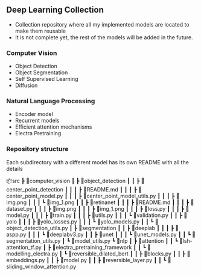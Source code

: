 ## Deep Learning Collection

- Collection repository where all my implemented models are located to make them reusable
- It is not complete yet, the rest of the models will be added in the future.

### Computer Vision
- Object Detection
- Object Segmentation
- Self Supervised Learning
- Diffusion

### Natural Language Processing
- Encoder model
- Recurrent models
- Efficient attention mechanisms
- Electra Pretraining


### Repository structure
Each subdirectory with a different model has its own README with all the details

📦src
 ┣ 📂computer_vision
 ┃ ┣ 📂object_detection
 ┃ ┃ ┣ 📂center_point_detection
 ┃ ┃ ┃ ┣ 📜README.md
 ┃ ┃ ┃ ┣ 📜center_point_model.py
 ┃ ┃ ┃ ┣ 📜center_point_model_utils.py
 ┃ ┃ ┃ ┣ 📜img.png
 ┃ ┃ ┃ ┗ 📜img_1.png
 ┃ ┃ ┣ 📂retinanet
 ┃ ┃ ┃ ┣ 📜README.md
 ┃ ┃ ┃ ┣ 📜dataset.py
 ┃ ┃ ┃ ┣ 📜img.png
 ┃ ┃ ┃ ┣ 📜img_1.png
 ┃ ┃ ┃ ┣ 📜loss.py
 ┃ ┃ ┃ ┣ 📜model.py
 ┃ ┃ ┃ ┣ 📜train.py
 ┃ ┃ ┃ ┣ 📜utils.py
 ┃ ┃ ┃ ┗ 📜validation.py
 ┃ ┃ ┣ 📂yolo
 ┃ ┃ ┃ ┣ 📜yolo_losses.py
 ┃ ┃ ┃ ┗ 📜yolo_models.py
 ┃ ┃ ┗ 📜object_detection_utils.py
 ┃ ┣ 📂segmentation
 ┃ ┃ ┣ 📂deeplab
 ┃ ┃ ┃ ┣ 📜aspp.py
 ┃ ┃ ┃ ┗ 📜deeplabv3.py
 ┃ ┃ ┣ 📂unet
 ┃ ┃ ┃ ┗ 📜unet_models.py
 ┃ ┃ ┗ 📜segmentation_utils.py
 ┃ ┗ 📜model_utils.py
 ┗ 📂nlp
 ┃ ┣ 📂attention
 ┃ ┃ ┗ 📜lsh-attention_tf.py
 ┃ ┣ 📂electra_pretraining_framework
 ┃ ┃ ┗ 📜modelling_electra.py
 ┃ ┗ 📂reversible_dilated_bert
 ┃ ┃ ┣ 📜blocks.py
 ┃ ┃ ┣ 📜embeddings.py
 ┃ ┃ ┣ 📜model.py
 ┃ ┃ ┣ 📜reversible_layer.py
 ┃ ┃ ┗ 📜sliding_window_attention.py
